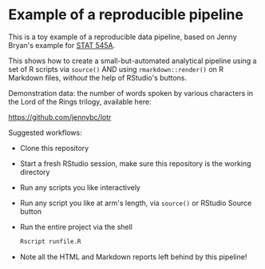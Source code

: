 # Example of a reproducible pipeline

This is a toy example of a reproducible data pipeline, based on Jenny Bryan's example for [STAT 545A](http://stat545-ubc.github.io).

This shows how to create a small-but-automated analytical pipeline using a set of R scripts via `source()` AND using `rmarkdown::render()` on R Markdown files, *without* the help of RStudio's buttons.

Demonstration data: the number of words spoken by various characters in the Lord of the Rings trilogy, available here:

<https://github.com/jennybc/lotr>

Suggested workflows:

* Clone this repository
* Start a fresh RStudio session, make sure this repository is the working directory
* Run any scripts you like interactively
* Run any script you like at arm's length, via `source()` or RStudio Source button
* Run the entire project via the shell

    ``` bash
    Rscript runfile.R
    ```

* Note all the HTML and Markdown reports left behind by this pipeline!
  